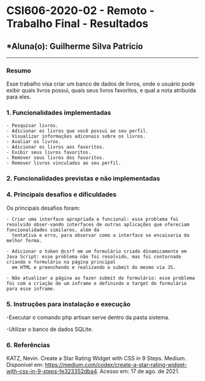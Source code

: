# **CSI606-2020-02 - Remoto - Trabalho Final - Resultados**
## *Aluna(o): Guilherme Silva Patricio

--------------

<!-- Este documento tem como objetivo apresentar o projeto desenvolvido, considerando o que foi definido na proposta e o produto final. -->

### Resumo

  Esse trabalho visa criar um banco de dados de livros, onde o usuário pode exibir quais livros possui, quais seus livros favoritos, e qual a nota atribuída para eles.

### 1. Funcionalidades implementadas
<!-- Descrever as funcionalidades que eram previstas e foram implementas. -->

    - Pesquisar livros.
    - Adicionar os livros que você possui ao seu perfil.
    - Visualizar informações adiconais sobre os livros.
    - Avaliar os livros.
    - Adicionar os livros aos favoritos.
    - Exibir seus livros favoritos.
    - Remover seus livros dos favoritos.
    - Remover livros vinculados ao seu perfil.
  
### 2. Funcionalidades previstas e não implementadas
<!-- Descrever as funcionalidades que eram previstas e não foram implementas, apresentando uma breve justificativa do porquê elas não foram incluídas -->

### 4. Principais desafios e dificuldades
<!-- Descrever os principais desafios encontrados no desenvolvimento do trabalho, quais foram as dificuldades e como elas foram superadas e resolvidas. -->

 Os principais desafios foram:
 
    - Criar uma interface apropriada e funcional: esse problema foi resolvido obser-vando interfaces de outras aplicações que ofereciam funcionalidades similares, além da 
      tentativa e erro, para observar como a interface se encaixaria da melhor forma.
    
    - Adicionar o token @csrf em um formulário criado dinamicamente em Java Script: esse problema não foi resolvido, mas foi contornado criando o formulário na página principal
      em HTML e preenchendo e realizando o submit do mesmo via JS.
    
    - Não atualizar a página ao fazer submit do formulário: esse problema foi com a criação de um inframe e definindo o target do formulário para esse inframe.

### 5. Instruções para instalação e execução
<!-- Descrever o que deve ser feito para instalar (ou baixar) a aplicação, o que precisa ser configurando (parâmetros, banco de dados e afins) e como executá-la. -->
  
  -Executar o comando php artisan serve dentro da pasta sistema.
  
  -Utilizar o banco de dados SQLite.

### 6. Referências
<!-- Referências podem ser incluídas, caso necessário. Utilize o padrão ABNT. -->

KATZ, Nevin. Create a Star Rating Widget with CSS in 9 Steps. Medium. Disponível em: <https://medium.com/codex/create-a-star-rating-widget-with-css-in-9-steps-fe323352dba4>. Acesso em: 17 de ago. de 2021.

